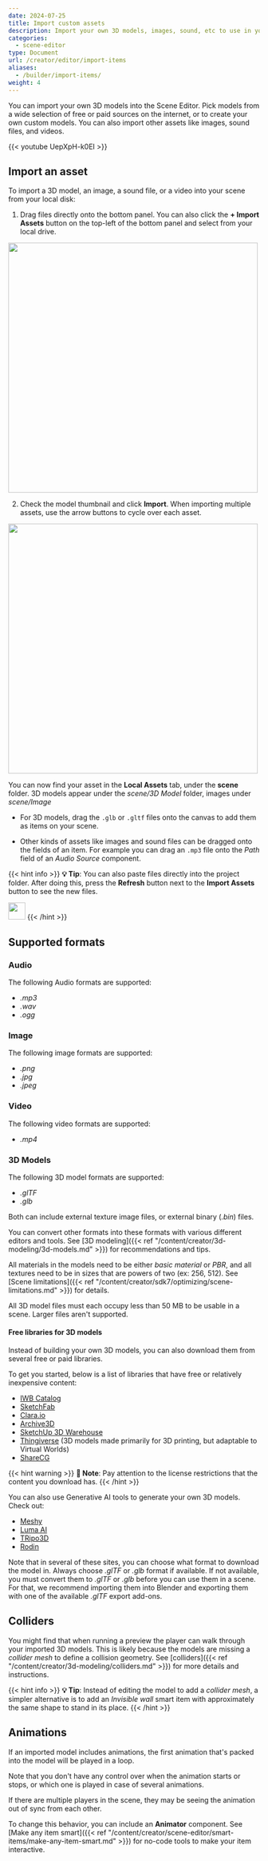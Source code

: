 ```yaml
---
date: 2024-07-25
title: Import custom assets
description: Import your own 3D models, images, sound, etc to use in your scenes.
categories:
  - scene-editor
type: Document
url: /creator/editor/import-items
aliases:
  - /builder/import-items/
weight: 4
---
```


You can import your own 3D models into the Scene Editor. Pick models from a wide selection of free or paid sources on the internet, or to create your own custom models. You can also import other assets like images, sound files, and videos.

{{< youtube UepXpH-k0EI >}}

## Import an asset

To import a 3D model, an image, a sound file, or a video into your scene from your local disk:

1. Drag files directly onto the bottom panel. You can also click the **+ Import Assets** button on the top-left of the bottom panel and select from your local drive.

  <img src="/images/editor/import-assets.png" width="500" />

2. Check the model thumbnail and click **Import**. When importing multiple assets, use the arrow buttons to cycle over each asset.

  <img src="/images/editor/import-confirmation.png" width="500" />

You can now find your asset in the **Local Assets** tab, under the **scene** folder. 3D models appear under the _scene/3D Model_ folder, images under _scene/Image_

- For 3D models, drag the `.glb` or `.gltf` files onto the canvas to add them as items on your scene.

- Other kinds of assets like images and sound files can be dragged onto the fields of an item. For example you can drag an `.mp3` file onto the _Path_ field of an _Audio Source_ component.

{{< hint info >}}
**💡 Tip**: You can also paste files directly into the project folder. After doing this, press the **Refresh** button next to the **Import Assets** button to see the new files.

<img src="/images/editor/refresh-assets.png" width="34" />
{{< /hint >}}

## Supported formats

### Audio

The following Audio formats are supported:

- _.mp3_
- _.wav_
- _.ogg_

### Image

The following image formats are supported:

- _.png_
- _.jpg_
- _.jpeg_

### Video

The following video formats are supported:

- _.mp4_

### 3D Models

The following 3D model formats are supported:

- _.glTF_
- _.glb_

Both can include external texture image files, or external binary (_.bin_) files.

You can convert other formats into these formats with various different editors and tools. See [3D modeling]({{< ref "/content/creator/3d-modeling/3d-models.md" >}}) for recommendations and tips.

All materials in the models need to be either _basic material_ or _PBR_, and all textures need to be in sizes that are powers of two (ex: 256, 512). See [Scene limitations]({{< ref "/content/creator/sdk7/optimizing/scene-limitations.md" >}}) for details.

All 3D model files must each occupy less than 50 MB to be usable in a scene. Larger files aren't supported.

#### Free libraries for 3D models

Instead of building your own 3D models, you can also download them from several free or paid libraries.

To get you started, below is a list of libraries that have free or relatively inexpensive content:

- [IWB Catalog](https://dcl-iwb.co/)
- [SketchFab](https://sketchfab.com/)
- [Clara.io](https://clara.io/)
- [Archive3D](https://archive3d.net/)
- [SketchUp 3D Warehouse](https://3dwarehouse.sketchup.com/)
- [Thingiverse](https://www.thingiverse.com/) (3D models made primarily for 3D printing, but adaptable to Virtual Worlds)
- [ShareCG](https://www.sharecg.com/)

{{< hint warning >}}
**📔 Note**: Pay attention to the license restrictions that the content you download has.
{{< /hint >}}

You can also use Generative AI tools to generate your own 3D models. Check out:

- [Meshy](https://www.meshy.ai/)
- [Luma AI](https://lumalabs.ai/genie)
- [TRipo3D](https://www.tripo3d.ai/app)
- [Rodin](https://hyper3d.ai/rodin)

Note that in several of these sites, you can choose what format to download the model in. Always choose _.glTF_ or _.glb_ format if available. If not available, you must convert them to _.glTF_ or _.glb_ before you can use them in a scene. For that, we recommend importing them into Blender and exporting them with one of the available _.glTF_ export add-ons.

## Colliders

You might find that when running a preview the player can walk through your imported 3D models. This is likely because the models are missing a _collider mesh_ to define a collision geometry. See [colliders]({{< ref "/content/creator/3d-modeling/colliders.md" >}}) for more details and instructions.

{{< hint info >}}
**💡 Tip**: Instead of editing the model to add a _collider mesh_, a simpler alternative is to add an _Invisible wall_ smart item with approximately the same shape to stand in its place.
{{< /hint >}}

## Animations

If an imported model includes animations, the first animation that's packed into the model will be played in a loop.

Note that you don't have any control over when the animation starts or stops, or which one is played in case of several animations.

If there are multiple players in the scene, they may be seeing the animation out of sync from each other.

To change this behavior, you can include an **Animator** component. See [Make any item smart]({{< ref "/content/creator/scene-editor/smart-items/make-any-item-smart.md" >}}) for no-code tools to make your item interactive.
